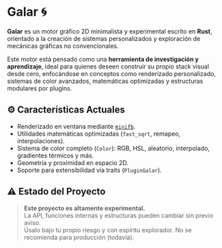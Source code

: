 # Galar 🌀

**Galar** es un motor gráfico 2D minimalista y experimental escrito en **Rust**, orientado a la creación de sistemas personalizados y exploración de mecánicas gráficas no convencionales.

Este motor está pensado como una **herramienta de investigación y aprendizaje**, ideal para quienes deseen construir su propio stack visual desde cero, enfocándose en conceptos como renderizado personalizado, sistemas de color avanzados, matemáticas optimizadas y estructuras modulares por plugins.

## ⚙️ Características Actuales

- Renderizado en ventana mediante [`minifb`](https://github.com/emoon/rust_minifb).
- Utilidades matemáticas optimizadas (`fast_sqrt`, remapeo, interpolaciones).
- Sistema de color completo (`Color`): RGB, HSL, aleatorio, interpolado, gradientes térmicos y más.
- Geometría y proximidad en espacio 2D.
- Soporte para extensibilidad vía traits (`PluginGalar`).

## ⚠️ Estado del Proyecto

> **Este proyecto es altamente experimental.**  
> La API, funciones internas y estructuras pueden cambiar sin previo aviso.  
> Úsalo bajo tu propio riesgo y con espíritu explorador. No se recomienda para producción (todavía).
